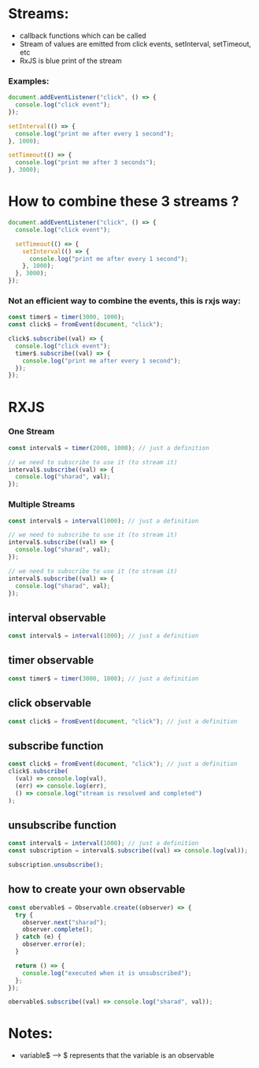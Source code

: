 # Streams:

- callback functions which can be called
- Stream of values are emitted from click events, setInterval, setTimeout, etc
- RxJS is blue print of the stream

### Examples:

```js
document.addEventListener("click", () => {
  console.log("click event");
});

setInterval(() => {
  console.log("print me after every 1 second");
}, 1000);

setTimeout(() => {
  console.log("print me after 3 seconds");
}, 3000);
```

# How to combine these 3 streams ?

```js
document.addEventListener("click", () => {
  console.log("click event");

  setTimeout(() => {
    setInterval(() => {
      console.log("print me after every 1 second");
    }, 1000);
  }, 3000);
});
```

### Not an efficient way to combine the events, this is rxjs way:

```js
const timer$ = timer(3000, 1000);
const click$ = fromEvent(document, "click");

click$.subscribe((val) => {
  console.log("click event");
  timer$.subscribe((val) => {
    console.log("print me after every 1 second");
  });
});
```

# RXJS

### One Stream

```js
const interval$ = timer(2000, 1000); // just a definition

// we need to subscribe to use it (to stream it)
interval$.subscribe((val) => {
  console.log("sharad", val);
});
```

### Multiple Streams

```js
const interval$ = interval(1000); // just a definition

// we need to subscribe to use it (to stream it)
interval$.subscribe((val) => {
  console.log("sharad", val);
});

// we need to subscribe to use it (to stream it)
interval$.subscribe((val) => {
  console.log("sharad", val);
});
```

## interval observable

```js
const interval$ = interval(1000); // just a definition
```

## timer observable

```js
const timer$ = timer(3000, 1000); // just a definition
```

## click observable

```js
const click$ = fromEvent(document, "click"); // just a definition
```

## subscribe function

```js
const click$ = fromEvent(document, "click"); // just a definition
click$.subscribe(
  (val) => console.log(val),
  (err) => console.log(err),
  () => console.log("stream is resolved and completed")
);
```

## unsubscribe function

```js
const interval$ = interval(1000); // just a definition
const subscription = interval$.subscribe((val) => console.log(val));

subscription.unsubscribe();
```

## how to create your own observable

```js
const obervable$ = Observable.create((observer) => {
  try {
    observer.next("sharad");
    observer.complete();
  } catch (e) {
    observer.error(e);
  }

  return () => {
    console.log("executed when it is unsubscribed");
  };
});

obervable$.subscribe((val) => console.log("sharad", val));
```

# Notes:

- variable$ --> $ represents that the variable is an observable
